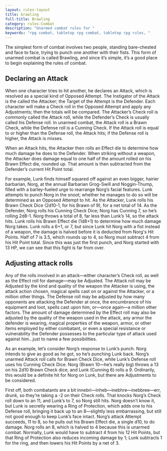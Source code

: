```yaml
---
layout: rules-layout
title: brawling
full-title: Brawling
category: rules-Combat
description: "Unarmed combat rules for "
keywords: "rpg combat, tabletop rpg combat, tabletop rpg rules, "
---
```


The simplest form of combat involves two people, standing bare-chested and face to face, trying to punch one another with their fists. This form of unarmed combat is called Brawling, and since it’s simple, it’s a good place to begin explaining the rules of combat.

## Declaring an Attack
When one character tries to hit another, he declares an Attack, which is resolved as a special kind of Opposed Attempt. The Instigator of the Attack is the called the Attacker; the Target of the Attempt is the Defender. Each character will make a Check roll in the Opposed Attempt and apply any Adjustments; then the totals will be compared. The Attacker’s Check roll is commonly called the Attack roll, while the Defender’s Check is usually called his Defense roll. In unarmed combat, the Attack roll is a Brawn Check, while the Defense roll is a Cunning Check. If the Attack roll is equal to or higher than the Defense roll, the Attack hits; if the Defense roll is higher, the Attack is misses.

When an Attack hits, the Attacker then rolls an Effect die to determine how much damage he does to the Defender. When striking without a weapon, the Attacker does damage equal to one half of the amount rolled on his Brawn Effect die, rounded up. That amount is then subtracted from the Defender’s current Hit Point total.

For example, Lunk finds himself squared off against an even bigger, hairier barbarian, Norg, at the annual Barbarian Grog-Swill and Noggin-Thump, filled with a barley-fueled urge to rearrange Norg’s facial features. Lunk attempts to punch Norg in the snoot; whether he manages to do so will be determined as an Opposed Attempt to hit. As the Attacker, Lunk rolls his Brawn Check Dice (2d10-1, for his Brawn of 9), for a net total of 14. As the Defender, Norg rolls his Cunning Check Dice; Norg has Cunning 7, so he’s rolling 2d8-1. Norg throws a total of 8, far less than Lunk’s 14, so the attack hits. Lunk rolls his Brawn Effect die (1d8+1) to determine how much damage Norg takes. Lunk rolls a 6+1, or 7, but since Lunk hit Norg with a fist instead of a weapon, the damage is halved before it is deducted from Norg's Hit Points. Half of 7 is 3.5, which rounds up to 4, so Norg must subtract 4 from his Hit Point total. Since this was just the first punch, and Norg started with 13 HP, we can see that this fight is far from over.

## Adjusting attack rolls
Any of the rolls involved in an attack—either character’s Check roll, as well as the Effect roll for damage—may be Adjusted. The Attack roll may be Adjusted by the kind and quality of the weapon the Attacker is using, the attack action chosen, magical spells cast on or against the Attacker, or a million other things. The Defense roll may be adjusted by how many opponents are attacking the Defender at once, the encumbrance of his equipment and loot, spells cast upon him, or&mdash;once again&mdash;a million other factors. The amount of damage determined by the Effect roll may also be adjusted by the quality of the weapon used in the attack, any armor the defender is wearing, magical properties of the weapon, armor, or other items employed by either combatant, or even a special resistance or vulnerability the Defender possesses to the particular type of attack used against him&hellip;just to name a few possibilities.

As an example, let’s consider Norg’s response to Lunk’s punch. Norg intends to give as good as he got, so he’s punching Lunk back. Norg’s unarmed Attack roll calls for Brawn Check Dice, while Lunk’s Defense roll uses his Cunning Check Dice. Norg (Brawn 10&mdash;he’s really big) throws a 13 on his 2d10 Brawn Check dice, and Lunk (Cunning 6) rolls a 9. Ordinarily, this would be a definite hit for Norg on Lunk, but there are Adjustments to be considered.

First off, both combatants are a bit innebri—inheb—inebhre—inebbree—err, drunk, so they’re taking a -2 on their Check rolls. That knocks Norg’s Check roll down to an 11, and Lunk’s to 7, so Norg still hits. Norg doesn’t know it, but Lunk is secretly wearing a Ring of Protection, which adds one to his Defense roll, bringing it back up to an 8&mdash;slightly less embarrassing, but still not good enough to keep Lunk’s face intact. Norg’s attack Attempt succeeds, 11 to 8, so he pulls out his Brawn Effect die, a single d10, to do damage. Norg rolls an 8, which is halved to 4 because this is unarmed combat. Normally, Lunk would have to subtract 4 from his 12 Hit Points, but that Ring of Protection also reduces incoming damage by 1; Lunk subtracts 1 for the ring, and then lowers his Hit Points by a net of 3.
